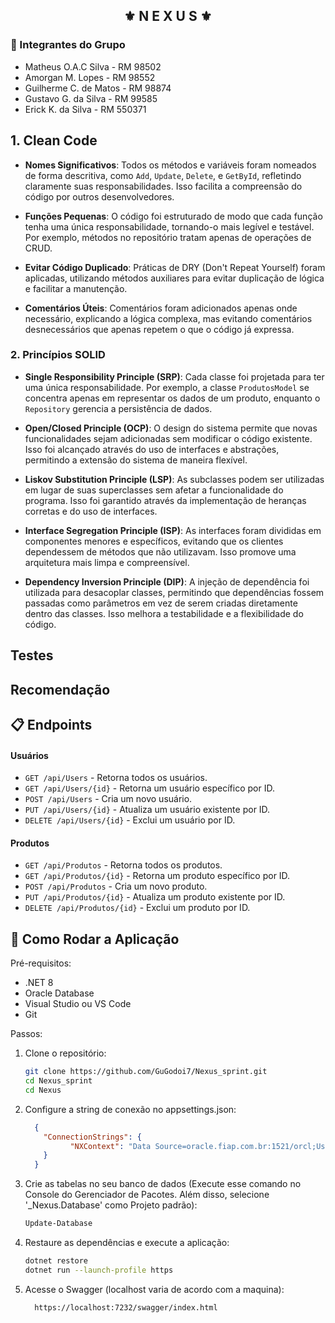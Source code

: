 <div align="center">
   <h2>⚜️ N E X U S ⚜️</h2>
</div>

<h3>👥 Integrantes do Grupo</h3>

- Matheus O.A.C Silva - RM 98502
- Amorgan M. Lopes - RM 98552
- Guilherme C. de Matos - RM 98874
- Gustavo G. da Silva - RM 99585
- Erick K. da Silva - RM 550371

## 1. Clean Code
- **Nomes Significativos**: Todos os métodos e variáveis foram nomeados de forma descritiva, como `Add`, `Update`, `Delete`, e `GetById`, refletindo claramente suas responsabilidades. Isso facilita a compreensão do código por outros desenvolvedores.
  
- **Funções Pequenas**: O código foi estruturado de modo que cada função tenha uma única responsabilidade, tornando-o mais legível e testável. Por exemplo, métodos no repositório tratam apenas de operações de CRUD.

- **Evitar Código Duplicado**: Práticas de DRY (Don't Repeat Yourself) foram aplicadas, utilizando métodos auxiliares para evitar duplicação de lógica e facilitar a manutenção.

- **Comentários Úteis**: Comentários foram adicionados apenas onde necessário, explicando a lógica complexa, mas evitando comentários desnecessários que apenas repetem o que o código já expressa.

### 2. Princípios SOLID
- **Single Responsibility Principle (SRP)**: Cada classe foi projetada para ter uma única responsabilidade. Por exemplo, a classe `ProdutosModel` se concentra apenas em representar os dados de um produto, enquanto o `Repository` gerencia a persistência de dados.

- **Open/Closed Principle (OCP)**: O design do sistema permite que novas funcionalidades sejam adicionadas sem modificar o código existente. Isso foi alcançado através do uso de interfaces e abstrações, permitindo a extensão do sistema de maneira flexível.

- **Liskov Substitution Principle (LSP)**: As subclasses podem ser utilizadas em lugar de suas superclasses sem afetar a funcionalidade do programa. Isso foi garantido através da implementação de heranças corretas e do uso de interfaces.

- **Interface Segregation Principle (ISP)**: As interfaces foram divididas em componentes menores e específicos, evitando que os clientes dependessem de métodos que não utilizavam. Isso promove uma arquitetura mais limpa e compreensível.

- **Dependency Inversion Principle (DIP)**: A injeção de dependência foi utilizada para desacoplar classes, permitindo que dependências fossem passadas como parâmetros em vez de serem criadas diretamente dentro das classes. Isso melhora a testabilidade e a flexibilidade do código.

## Testes

## Recomendação

## 📋 Endpoints

#### **Usuários**
- `GET /api/Users` - Retorna todos os usuários.
- `GET /api/Users/{id}` - Retorna um usuário específico por ID.
- `POST /api/Users` - Cria um novo usuário.
- `PUT /api/Users/{id}` - Atualiza um usuário existente por ID.
- `DELETE /api/Users/{id}` - Exclui um usuário por ID.

#### **Produtos**
- `GET /api/Produtos` - Retorna todos os produtos.
- `GET /api/Produtos/{id}` - Retorna um produto específico por ID.
- `POST /api/Produtos` - Cria um novo produto.
- `PUT /api/Produtos/{id}` - Atualiza um produto existente por ID.
- `DELETE /api/Produtos/{id}` - Exclui um produto por ID.

## 🚀 Como Rodar a Aplicação

Pré-requisitos:
- .NET 8 
- Oracle Database
- Visual Studio ou VS Code
- Git  

Passos:
1. Clone o repositório:
   ```bash
   git clone https://github.com/GuGodoi7/Nexus_sprint.git
   cd Nexus_sprint
   cd Nexus
2. Configure a string de conexão no appsettings.json:
    ```json
      {
        "ConnectionStrings": {
              "NXContext": "Data Source=oracle.fiap.com.br:1521/orcl;User ID=xxxxx;Password=xxxxx;"
        }
      }
3. Crie as tabelas no seu banco de dados (Execute esse comando no Console do Gerenciador de Pacotes. Além disso, selecione '_Nexus.Database' como Projeto padrão):
     ```bash
   Update-Database

4. Restaure as dependências e execute a aplicação:
     ```bash
    dotnet restore
    dotnet run --launch-profile https
5. Acesse o Swagger (localhost varia de acordo com a maquina):
    ```bash
      https://localhost:7232/swagger/index.html
